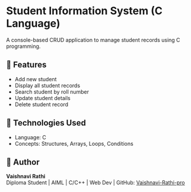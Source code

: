 
# Student Information System (C Language)

A console-based CRUD application to manage student records using C programming.

## 🔧 Features

- Add new student
- Display all student records
- Search student by roll number
- Update student details
- Delete student record

## 📌 Technologies Used

- Language: C
- Concepts: Structures, Arrays, Loops, Conditions


## 📁 Author

**Vaishnavi Rathi**  
Diploma Student | AIML | C/C++ | Web Dev |
GitHub: [Vaishnavi-Rathi-pro](https://github.com/Vaishnavi-Rathi-pro)




